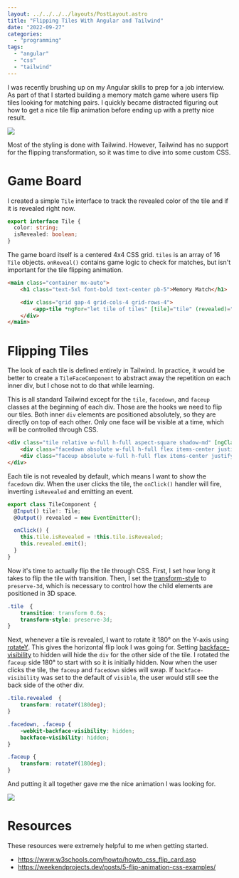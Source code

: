 ```yaml
---
layout: ../../../../layouts/PostLayout.astro
title: "Flipping Tiles With Angular and Tailwind"
date: "2022-09-27"
categories: 
  - "programming"
tags: 
  - "angular"
  - "css"
  - "tailwind"
---
```

I was recently brushing up on my Angular skills to prep for a job interview. As part of that I started building a memory match game where users flip tiles looking for matching pairs. I quickly became distracted figuring out how to get a nice tile flip animation before ending up with a pretty nice result.

![](https://brianmeekerme.files.wordpress.com/2022/09/tile_flip-1.gif?w=583)

Most of the styling is done with Tailwind. However, Tailwind has no support for the flipping transformation, so it was time to dive into some custom CSS.

# Game Board

I created a simple `Tile` interface to track the revealed color of the tile and if it is revealed right now.

```typescript
export interface Tile {
  color: string;
  isRevealed: boolean;
}
```

The game board itself is a centered 4x4 CSS grid. `tiles` is an array of 16 `Tile` objects. `onReveal()` contains game logic to check for matches, but isn't important for the tile flipping animation.

```html
<main class="container mx-auto">
    <h1 class="text-5xl font-bold text-center pb-5">Memory Match</h1>

    <div class="grid gap-4 grid-cols-4 grid-rows-4">
        <app-tile *ngFor="let tile of tiles" [tile]="tile" (revealed)="onReveal()"></app-tile>
    </div>
</main>
```

# Flipping Tiles

The look of each tile is defined entirely in Tailwind. In practice, it would be better to create a `TileFaceComponent` to abstract away the repetition on each inner div, but I chose not to do that while learning.

This is all standard Tailwind except for the `tile`, `facedown`, and `faceup` classes at the beginning of each div. Those are the hooks we need to flip our tiles. Both inner `div` elements are positioned absolutely, so they are directly on top of each other. Only one face will be visible at a time, which will be controlled through CSS.

```html
<div class="tile relative w-full h-full aspect-square shadow-md" [ngClass]="{ 'revealed': tile.isRevealed }" (click)="onClick()">
    <div class="facedown absolute w-full h-full flex items-center justify-center bg-slate-100 border-black border-2 rounded-md"></div>
    <div class="faceup absolute w-full h-full flex items-center justify-center border-black border-2 rounded-md" [style.background-color]="tile.color"></div>
</div>
```

Each tile is not revealed by default, which means I want to show the `facedown` div. When the user clicks the tile, the `onClick()` handler will fire, inverting `isRevealed` and emitting an event.

```typescript
export class TileComponent {
  @Input() tile!: Tile;
  @Output() revealed = new EventEmitter();

  onClick() {
    this.tile.isRevealed = !this.tile.isRevealed;
    this.revealed.emit();
  }
}
```

Now it's time to actually flip the tile through CSS. First, I set how long it takes to flip the tile with transition. Then, I set the [transform-style](https://developer.mozilla.org/en-US/docs/Web/CSS/transform-style) to `preserve-3d`, which is necessary to control how the child elements are positioned in 3D space.

```css
.tile  {
    transition: transform 0.6s;
    transform-style: preserve-3d;
}
```

Next, whenever a tile is revealed, I want to rotate it 180° on the Y-axis using [rotateY](https://developer.mozilla.org/en-US/docs/Web/CSS/transform-function/rotateY). This gives the horizontal flip look I was going for. Setting [backface-visibility](https://developer.mozilla.org/en-US/docs/Web/CSS/backface-visibility) to hidden will hide the `div` for the other side of the tile. I rotated the `faceup` side 180° to start with so it is initially hidden. Now when the user clicks the tile, the `faceup` and `facedown` sides will swap. If `backface-visibility` was set to the default of `visible`, the user would still see the back side of the other div.

```css
.tile.revealed  {
    transform: rotateY(180deg);
}

.facedown, .faceup {
    -webkit-backface-visibility: hidden;
    backface-visibility: hidden;
}

.faceup {
    transform: rotateY(180deg);
}
```

And putting it all together gave me the nice animation I was looking for.

![](https://brianmeekerme.files.wordpress.com/2022/09/tile_flip-1.gif?w=583)

# Resources

These resources were extremely helpful to me when getting started.

- https://www.w3schools.com/howto/howto_css_flip_card.asp
- https://weekendprojects.dev/posts/5-flip-animation-css-examples/
